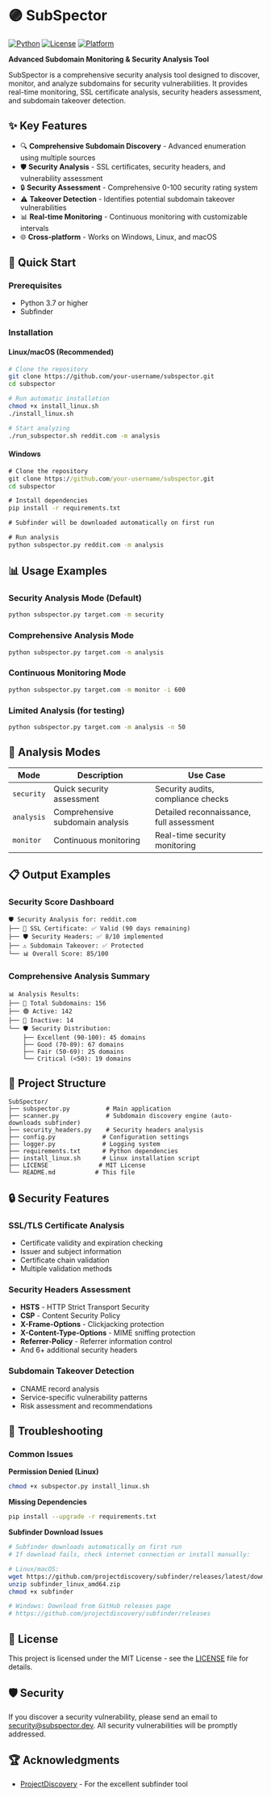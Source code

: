 # 🟣 SubSpector 
[![Python](https://img.shields.io/badge/Python-3.7+-blue.svg)](https://python.org)
[![License](https://img.shields.io/badge/License-MIT-green.svg)](LICENSE)
[![Platform](https://img.shields.io/badge/Platform-Windows%20%7C%20Linux%20%7C%20macOS-lightgrey.svg)]()

**Advanced Subdomain Monitoring & Security Analysis Tool**

SubSpector is a comprehensive security analysis tool designed to discover, monitor, and analyze subdomains for security vulnerabilities. It provides real-time monitoring, SSL certificate analysis, security headers assessment, and subdomain takeover detection.


## ✨ Key Features

- 🔍 **Comprehensive Subdomain Discovery** - Advanced enumeration using multiple sources
- 🛡️ **Security Analysis** - SSL certificates, security headers, and vulnerability assessment
- 🔒 **Security Assessment** - Comprehensive 0-100 security rating system
- ⚠️ **Takeover Detection** - Identifies potential subdomain takeover vulnerabilities
- 📊 **Real-time Monitoring** - Continuous monitoring with customizable intervals
- 🌐 **Cross-platform** - Works on Windows, Linux, and macOS


## 🚀 Quick Start

### Prerequisites

- Python 3.7 or higher
- Subfinder

### Installation

#### Linux/macOS (Recommended)

```bash
# Clone the repository
git clone https://github.com/your-username/subspector.git
cd subspector

# Run automatic installation
chmod +x install_linux.sh
./install_linux.sh

# Start analyzing
./run_subspector.sh reddit.com -m analysis
```

#### Windows

```cmd
# Clone the repository
git clone https://github.com/your-username/subspector.git
cd subspector

# Install dependencies
pip install -r requirements.txt

# Subfinder will be downloaded automatically on first run

# Run analysis
python subspector.py reddit.com -m analysis
```

## 📊 Usage Examples

### Security Analysis Mode (Default)
```bash
python subspector.py target.com -m security
```

### Comprehensive Analysis Mode
```bash
python subspector.py target.com -m analysis
```

### Continuous Monitoring Mode
```bash
python subspector.py target.com -m monitor -i 600
```

### Limited Analysis (for testing)
```bash
python subspector.py target.com -m analysis -n 50
```

## 🔧 Analysis Modes

| Mode | Description | Use Case |
|------|-------------|----------|
| `security` | Quick security assessment | Security audits, compliance checks |
| `analysis` | Comprehensive subdomain analysis | Detailed reconnaissance, full assessment |
| `monitor` | Continuous monitoring | Real-time security monitoring |

## 📋 Output Examples

### Security Score Dashboard
```
🛡️ Security Analysis for: reddit.com
├── 🔐 SSL Certificate: ✅ Valid (90 days remaining)
├── 🛡️ Security Headers: ✅ 8/10 implemented  
├── ⚠️ Subdomain Takeover: ✅ Protected
└── 📊 Overall Score: 85/100
```

### Comprehensive Analysis Summary
```
📊 Analysis Results:
├── 📍 Total Subdomains: 156
├── 🟢 Active: 142
├── 🔴 Inactive: 14
└── 🛡️ Security Distribution:
    ├── Excellent (90-100): 45 domains
    ├── Good (70-89): 67 domains  
    ├── Fair (50-69): 25 domains
    └── Critical (<50): 19 domains
```

## 📁 Project Structure

```
SubSpector/
├── subspector.py          # Main application
├── scanner.py             # Subdomain discovery engine (auto-downloads subfinder)
├── security_headers.py    # Security headers analysis
├── config.py             # Configuration settings
├── logger.py             # Logging system
├── requirements.txt      # Python dependencies
├── install_linux.sh      # Linux installation script
├── LICENSE              # MIT License
└── README.md           # This file
```

## 🔒 Security Features

### SSL/TLS Certificate Analysis
- Certificate validity and expiration checking
- Issuer and subject information
- Certificate chain validation
- Multiple validation methods

### Security Headers Assessment
- **HSTS** - HTTP Strict Transport Security
- **CSP** - Content Security Policy
- **X-Frame-Options** - Clickjacking protection
- **X-Content-Type-Options** - MIME sniffing protection
- **Referrer-Policy** - Referrer information control
- And 6+ additional security headers

### Subdomain Takeover Detection
- CNAME record analysis
- Service-specific vulnerability patterns
- Risk assessment and recommendations


## 🔧 Troubleshooting

### Common Issues

**Permission Denied (Linux)**
```bash
chmod +x subspector.py install_linux.sh
```

**Missing Dependencies**
```bash
pip install --upgrade -r requirements.txt
```

**Subfinder Download Issues**
```bash
# Subfinder downloads automatically on first run
# If download fails, check internet connection or install manually:

# Linux/macOS:
wget https://github.com/projectdiscovery/subfinder/releases/latest/download/subfinder_linux_amd64.zip
unzip subfinder_linux_amd64.zip
chmod +x subfinder

# Windows: Download from GitHub releases page
# https://github.com/projectdiscovery/subfinder/releases
```

## 📄 License

This project is licensed under the MIT License - see the [LICENSE](LICENSE) file for details.

## 🛡️ Security

If you discover a security vulnerability, please send an email to security@subspector.dev. All security vulnerabilities will be promptly addressed.


## 🏆 Acknowledgments

- [ProjectDiscovery](https://github.com/projectdiscovery) - For the excellent subfinder tool


</div>
